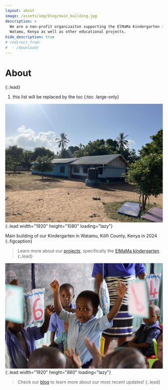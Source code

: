 ```yaml
---
layout: about
image: /assets/img/blog/main_building.jpg
description: >
  We are a non-profit organizaiton supporting the ElMaMa Kindergarten in 
  Watamu, Kenya as well as other educational projects.
hide_description: true
# redirect_from:
#  - /download/
---
```


# About

<!--author-->
  
{:.lead}

1. this list will be replaced by the toc
{:toc .large-only}

![ElMaMa main building](/assets/img/projects/ElMaMa/main_building-1920.jpg){:.lead width="1920" height="1080" loading="lazy"}

Main building of our Kindergarten in Watamu, Kilifi County, Kenya in 2024
{:.figcaption}

> Learn more about our [projects](/projects/), specifically the [ElMaMa kindergarten](/projects/2020-03-02-ElMaMa-Kindergarten).
{:.lead}

![In the classroom](/assets/img/projects/ElMaMa/raise-1920.jpg){:.lead width="1920" height="860" loading="lazy"}

> Check our [blog](/blog/) to learn more about our most recent updates!
{:.lead}
